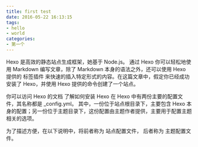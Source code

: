 ```yaml
---
title: first test
date: 2016-05-22 16:13:15
tags: 
- hello
- world 
categories: 
- 第一个
---
```


Hexo 是高效的静态站点生成框架，她基于 Node.js。 通过 Hexo 你可以轻松地使用
Markdown 编写文章，除了 Markdown 本身的语法之外，还可以使用 Hexo 提供的 标签插件
来快速的插入特定形式的内容。在这篇文章中，假定你已经成功安装了 Hexo，并使用 Hexo
提供的命令创建了一个站点。
<!-- more -->

你可以访问 Hexo 的文档 了解如何安装 Hexo
在 Hexo 中有两份主要的配置文件，其名称都是 _config.yml。
其中，一份位于站点根目录下，主要包含 Hexo
本身的配置；另一份位于主题目录下，这份配置由主题作者提供，主要用于配置主题相关的选项。

为了描述方便，在以下说明中，将前者称为 站点配置文件， 后者称为 主题配置文件。


